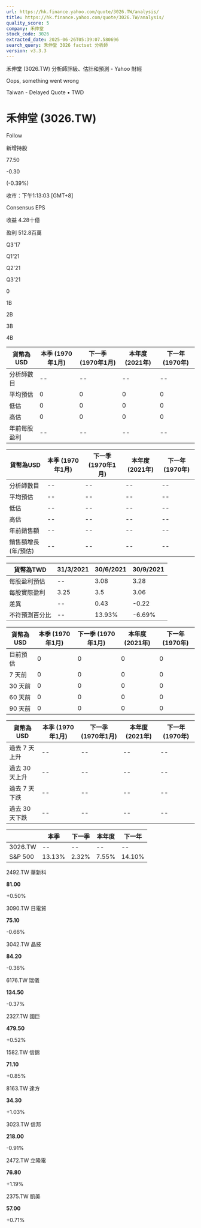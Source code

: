 ```yaml
---
url: https://hk.finance.yahoo.com/quote/3026.TW/analysis/
title: https://hk.finance.yahoo.com/quote/3026.TW/analysis/
quality_score: 5
company: 禾伸堂
stock_code: 3026
extracted_date: 2025-06-26T05:39:07.580696
search_query: 禾伸堂 3026 factset 分析師
version: v3.3.3
---
```


禾伸堂 (3026.TW) 分析師評級、估計和預測 - Yahoo 財經


Oops, something went wrong

 

Taiwan - Delayed Quote • TWD 

# 禾伸堂 (3026.TW)

Follow

 

新增持股

77.50

-0.30

(-0.39%)

收市：下午1:13:03 [GMT+8]

Consensus EPS

收益 4.28十億

盈利 512.8百萬

Q3'17

Q1'21

Q2'21

Q3'21

0

1B

2B

3B

4B

| 貨幣為USD | 本季 (1970年1月) | 下一季 (1970年1月) | 本年度 (2021年) | 下一年 (1970年) |
| --- | --- | --- | --- | --- |
| 分析師數目 | -- | -- | -- | -- |
| 平均預估 | 0 | 0 | 0 | 0 |
| 低估 | 0 | 0 | 0 | 0 |
| 高估 | 0 | 0 | 0 | 0 |
| 年前每股盈利 | -- | -- | -- | -- |

| 貨幣為USD | 本季 (1970年1月) | 下一季 (1970年1月) | 本年度 (2021年) | 下一年 (1970年) |
| --- | --- | --- | --- | --- |
| 分析師數目 | -- | -- | -- | -- |
| 平均預估 | -- | -- | -- | -- |
| 低估 | -- | -- | -- | -- |
| 高估 | -- | -- | -- | -- |
| 年前銷售額 | -- | -- | -- | -- |
| 銷售額增長 (年/預估) | -- | -- | -- | -- |

| 貨幣為TWD | 31/3/2021 | 30/6/2021 | 30/9/2021 |
| --- | --- | --- | --- |
| 每股盈利預估 | -- | 3.08 | 3.28 |
| 每股實際盈利 | 3.25 | 3.5 | 3.06 |
| 差異 | -- | 0.43 | -0.22 |
| 不符預測百分比 | -- | 13.93% | -6.69% |

| 貨幣為USD | 本季 (1970年1月) | 下一季 (1970年1月) | 本年度 (2021年) | 下一年 (1970年) |
| --- | --- | --- | --- | --- |
| 目前預估 | 0 | 0 | 0 | 0 |
| 7 天前 | 0 | 0 | 0 | 0 |
| 30 天前 | 0 | 0 | 0 | 0 |
| 60 天前 | 0 | 0 | 0 | 0 |
| 90 天前 | 0 | 0 | 0 | 0 |

| 貨幣為USD | 本季 (1970年1月) | 下一季 (1970年1月) | 本年度 (2021年) | 下一年 (1970年) |
| --- | --- | --- | --- | --- |
| 過去 7 天上升 | -- | -- | -- | -- |
| 過去 30 天上升 | -- | -- | -- | -- |
| 過去 7 天下跌 | -- | -- | -- | -- |
| 過去 30 天下跌 | -- | -- | -- | -- |

|  | 本季 | 下一季 | 本年度 | 下一年 |
| --- | --- | --- | --- | --- |
| 3026.TW | -- | -- | -- | -- |
| S&P 500 | 13.13% | 2.32% | 7.55% | 14.10% |

2492.TW  華新科

**81.00**

+0.50%

3090.TW  日電貿

**75.10**

-0.66%

3042.TW  晶技

**84.20**

-0.36%

6176.TW  瑞儀

**134.50**

-0.37%

2327.TW  國巨

**479.50**

+0.52%

1582.TW  信錦

**71.10**

+0.85%

8163.TW  達方

**34.30**

+1.03%

3023.TW  信邦

**218.00**

-0.91%

2472.TW  立隆電

**76.80**

+1.19%

2375.TW  凱美

**57.00**

+0.71%